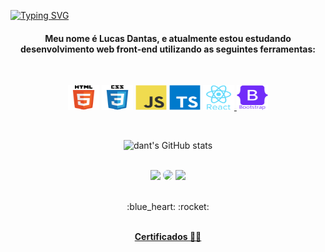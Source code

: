 [![Typing SVG](https://readme-typing-svg.demolab.com?font=Fira+Code&weight=600&size=35&duration=3000&pause=100&color=9E99F9&center=true&vCenter=true&multiline=true&repeat=false&width=900&height=100&lines=Seja-bem+vindo+!;Sou+o+Lucas%2C+desenvolvedor+web+Front-End)](https://git.io/typing-svg)

<div align="center">
  <h4 height="50" color="#FFF">Meu nome é Lucas Dantas, e atualmente estou estudando desenvolvimento web front-end utilizando as seguintes ferramentas:</h4>
  
  <br>
  
  <p>
    <a href="https://www.w3.org/html/" target="_blank" rel="noreferrer"> <img   
    src="https://raw.githubusercontent.com/devicons/devicon/master/icons/html5/html5-original-wordmark.svg" alt="html5" width="50"   
    height="40"/></a>
    <a href="https://www.w3schools.com/css/" target="_blank" rel="noreferrer"> <img 
    src="https://raw.githubusercontent.com/devicons/devicon/master/icons/css3/css3-original-wordmark.svg" alt="css3" width="50" 
    height="40"/></a> <a href="https://www.w3.org/html/" target="_blank" rel="noreferrer">
    <a href="https://developer.mozilla.org/en-US/docs/Web/JavaScript" target="_blank" rel="noreferrer"> <img 
    src="https://raw.githubusercontent.com/devicons/devicon/master/icons/javascript/javascript-original.svg" alt="javascript" width="50" 
    height="40"/></a>
    <a href="https://www.typescriptlang.org/" target="_blank" rel="noreferrer"> <img 
    src="https://raw.githubusercontent.com/devicons/devicon/master/icons/typescript/typescript-original.svg" alt="typescript" 
    width="50" height="40"/></a>
    <a href="https://reactjs.org/" target="_blank" rel="noreferrer"> <img     
    src="https://raw.githubusercontent.com/devicons/devicon/master/icons/react/react-original-wordmark.svg" alt="react" width="50" 
    height="40"/> </a>
    <a href="https://getbootstrap.com" target="_blank" rel="noreferrer"> <img 
    src="https://raw.githubusercontent.com/devicons/devicon/master/icons/bootstrap/bootstrap-plain-wordmark.svg" alt="bootstrap" 
    width="50" height="40"/></a>
  </p>
</div>

<br>

<div align="center"> 
  
  ![dant's GitHub stats](https://github-readme-stats.vercel.app/api?username=ldantsc&show_icons=true&theme=midnight-purple)
  
</div>
  
<br>

<div align="center"> 
<a href = "mailto:dants.dev@gmail.com"> <img src="https://img.shields.io/badge/-Gmail-%23333?style=for-the-badge&logo=gmail&logoColor=white" target="_blank"></a>
<a href="https://www.linkedin.com/in/dantsc/" target="_blank"><img src="https://img.shields.io/badge/-LinkedIn-%230077B5?style=for-the-badge&logo=linkedin&logoColor=white" style="border-radius: 30px" target="_blank"></a>
<a href="https://discord.com/users/432259058561449985" target="_blank"><img src="https://img.shields.io/badge/Discord-7289DA?style=for-the-badge&logo=discord&logoColor=white" target="_blank"></a>
</div>

<br>


<div align="center" margin-top="50px">
  <p>:blue_heart: :rocket:</p>
</div>

<br>

<div align="center">
  <a href="https://drive.google.com/drive/folders/1S4ZtZErGERbei-N70jd3FpQ_D7HDMNRv?usp=sharing" target="_blank"><strong>Certificados 👨‍💻</strong></a>
</div>